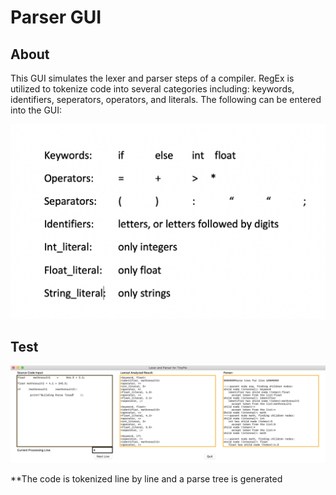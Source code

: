 # Parser GUI

## About

This GUI simulates the lexer and parser steps of a compiler. RegEx is utilized to tokenize code into several categories including: keywords, identifiers, seperators, operators, and literals. The following can be entered into the GUI:

![Tokens](https://github.com/rpaleno/ParserGUI/blob/main/ReadMe_Assets/Screen%20Shot%202021-01-19%20at%206.20.36%20PM.png)

## Test

![Tokens](https://github.com/rpaleno/ParserGUI/blob/main/ReadMe_Assets/Screen%20Shot%202021-01-19%20at%206.47.48%20PM.png)

\*\*The code is tokenized line by line and a parse tree is generated
